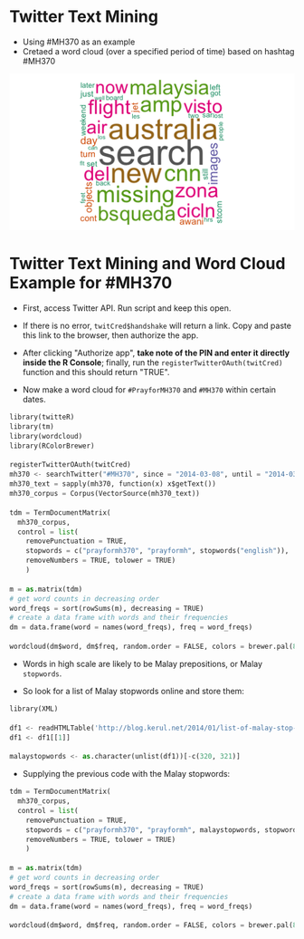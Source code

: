 Twitter Text Mining
===================

- Using #MH370 as an example
- Cretaed a word cloud (over a specified period of time) based on hashtag #MH370


![Image](Wordcloud-MH370.png)


Twitter Text Mining and Word Cloud Example for #MH370
========================================================

- First, access Twitter API. Run script and keep this open.

- If there is no error, `twitCred$handshake` will return a link. Copy and paste this link to the browser, then authorize the app.

- After clicking "Authorize app", **take note of the PIN and enter it directly inside the R Console**; finally, run the `registerTwitterOAuth(twitCred)` function and this should return "TRUE".


- Now make a word cloud for `#PrayforMH370` and `#MH370` within certain dates.

```python
library(twitteR)
library(tm)
library(wordcloud)
library(RColorBrewer)

registerTwitterOAuth(twitCred)
mh370 <- searchTwitter("#MH370", since = "2014-03-08", until = "2014-03-24", n = 1000)
mh370_text = sapply(mh370, function(x) x$getText())
mh370_corpus = Corpus(VectorSource(mh370_text))
 
tdm = TermDocumentMatrix(
  mh370_corpus,
  control = list(
    removePunctuation = TRUE,
    stopwords = c("prayformh370", "prayformh", stopwords("english")),
    removeNumbers = TRUE, tolower = TRUE)
    )
 
m = as.matrix(tdm)
# get word counts in decreasing order
word_freqs = sort(rowSums(m), decreasing = TRUE) 
# create a data frame with words and their frequencies
dm = data.frame(word = names(word_freqs), freq = word_freqs)

wordcloud(dm$word, dm$freq, random.order = FALSE, colors = brewer.pal(8, "Dark2"))
```

- Words in high scale are likely to be Malay prepositions, or Malay `stopwords`.

- So look for a list of Malay stopwords online and store them:

```python
library(XML)
 
df1 <- readHTMLTable('http://blog.kerul.net/2014/01/list-of-malay-stop-words.html')
df1 <- df1[[1]]
 
malaystopwords <- as.character(unlist(df1))[-c(320, 321)]
```

- Supplying the previous code with the Malay stopwords:

```python
tdm = TermDocumentMatrix(
  mh370_corpus,
  control = list(
    removePunctuation = TRUE,
    stopwords = c("prayformh370", "prayformh", malaystopwords, stopwords("english")),
    removeNumbers = TRUE, tolower = TRUE)
    )

m = as.matrix(tdm)
# get word counts in decreasing order
word_freqs = sort(rowSums(m), decreasing = TRUE) 
# create a data frame with words and their frequencies
dm = data.frame(word = names(word_freqs), freq = word_freqs)
 
wordcloud(dm$word, dm$freq, random.order = FALSE, colors = brewer.pal(8, "Dark2"))
```
